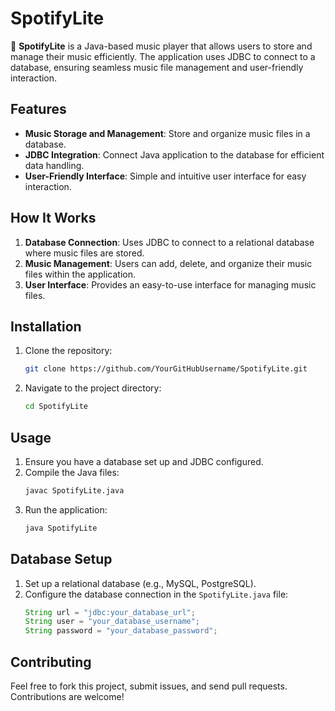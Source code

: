 # SpotifyLite

🎵 **SpotifyLite** is a Java-based music player that allows users to store and manage their music efficiently. The application uses JDBC to connect to a database, ensuring seamless music file management and user-friendly interaction.

## Features

- **Music Storage and Management**: Store and organize music files in a database.
- **JDBC Integration**: Connect Java application to the database for efficient data handling.
- **User-Friendly Interface**: Simple and intuitive user interface for easy interaction.

## How It Works

1. **Database Connection**: Uses JDBC to connect to a relational database where music files are stored.
2. **Music Management**: Users can add, delete, and organize their music files within the application.
3. **User Interface**: Provides an easy-to-use interface for managing music files.

## Installation

1. Clone the repository:
    ```bash
    git clone https://github.com/YourGitHubUsername/SpotifyLite.git
    ```
2. Navigate to the project directory:
    ```bash
    cd SpotifyLite
    ```

## Usage

1. Ensure you have a database set up and JDBC configured.
2. Compile the Java files:
    ```bash
    javac SpotifyLite.java
    ```
3. Run the application:
    ```bash
    java SpotifyLite
    ```

## Database Setup

1. Set up a relational database (e.g., MySQL, PostgreSQL).
2. Configure the database connection in the `SpotifyLite.java` file:
    ```java
    String url = "jdbc:your_database_url";
    String user = "your_database_username";
    String password = "your_database_password";
    ```

## Contributing

Feel free to fork this project, submit issues, and send pull requests. Contributions are welcome!

